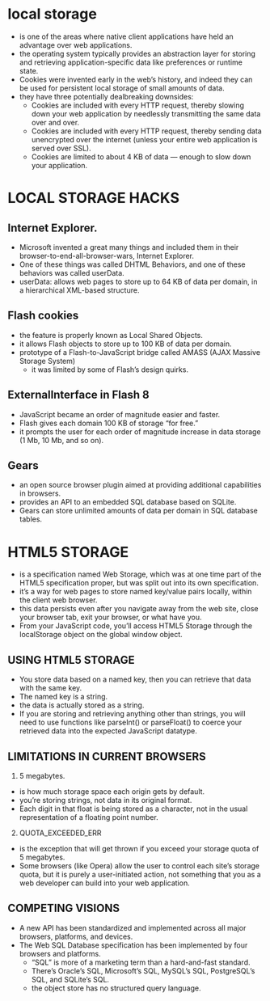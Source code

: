 # local storage
 * is one of the areas where native client applications have held an advantage over web applications.
 * the operating system typically provides an abstraction layer for storing and retrieving application-specific data like preferences or runtime state.
 * Cookies were invented early in the web’s history, and indeed they can be used for persistent local storage of small amounts of data.
 * they have three potentially dealbreaking downsides:
   * Cookies are included with every HTTP request, thereby slowing down your web application by needlessly transmitting the same data over and over.
   * Cookies are included with every HTTP request, thereby sending data unencrypted over the internet (unless your entire web application is served over SSL).
   * Cookies are limited to about 4 KB of data — enough to slow down your application.

# LOCAL STORAGE HACKS

## Internet Explorer. 
 * Microsoft invented a great many things and included them in their browser-to-end-all-browser-wars, Internet Explorer.
 * One of these things was called DHTML Behaviors, and one of these behaviors was called userData.
 * userData: allows web pages to store up to 64 KB of data per domain, in a hierarchical XML-based structure.
 
## Flash cookies
 * the feature is properly known as Local Shared Objects.
 * it allows Flash objects to store up to 100 KB of data per domain.
 * prototype of a Flash-to-JavaScript bridge called AMASS (AJAX Massive Storage System)
   * it was limited by some of Flash’s design quirks.

## ExternalInterface in Flash 8
 * JavaScript became an order of magnitude easier and faster.
 * Flash gives each domain 100 KB of storage “for free.”
 * it prompts the user for each order of magnitude increase in data storage (1 Mb, 10 Mb, and so on).

##  Gears
 * an open source browser plugin aimed at providing additional capabilities in browsers.
 * provides an API to an embedded SQL database based on SQLite. 
 * Gears can store unlimited amounts of data per domain in SQL database tables.

# HTML5 STORAGE
 * is a specification named Web Storage, which was at one time part of the HTML5 specification proper, but was split out into its own specification.
 * it’s a way for web pages to store named key/value pairs locally, within the client web browser.
 * this data persists even after you navigate away from the web site, close your browser tab, exit your browser, or what have you.
 * From your JavaScript code, you’ll access HTML5 Storage through the localStorage object on the global window object.

## USING HTML5 STORAGE
 * You store data based on a named key, then you can retrieve that data with the same key.
 * The named key is a string.
 * the data is actually stored as a string.
 * If you are storing and retrieving anything other than strings, you will need to use functions like parseInt() or parseFloat() 
   to coerce your retrieved data into the expected JavaScript datatype.
 
 ## LIMITATIONS IN CURRENT BROWSERS
  1) 5 megabytes.
   * is how much storage space each origin gets by default.
   * you’re storing strings, not data in its original format.
   * Each digit in that float is being stored as a character, not in the usual representation of a floating point number.
 
 2) QUOTA_EXCEEDED_ERR
  * is the exception that will get thrown if you exceed your storage quota of 5 megabytes.
  * Some browsers (like Opera) allow the user to control each site’s storage quota, but it is purely a user-initiated action, 
    not something that you as a web developer can build into your web application.

## COMPETING VISIONS
* A new API has been standardized and implemented across all major browsers, platforms, and devices.
* The Web SQL Database specification has been implemented by four browsers and platforms.
  * “SQL” is more of a marketing term than a hard-and-fast standard. 
  * There’s Oracle’s SQL, Microsoft’s SQL, MySQL’s SQL, PostgreSQL’s SQL, and SQLite’s SQL.
  * the object store has no structured query language.


